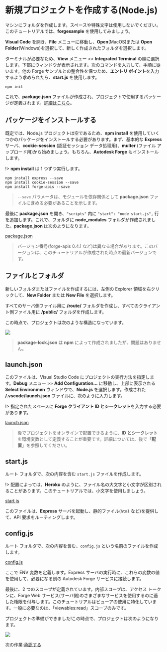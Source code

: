 # 新規プロジェクトを作成する(Node.js)

マシンにフォルダを作成します。スペースや特殊文字は使用しないでください。このチュートリアルでは、**forgesample** を使用してみましょう。

**Visual Code** を開き、**File** メニューに移動し、**Open**(MacOS)または **Open Folder**(Windows)を選択して、新しく作成されたフォルダを選択します。 

ターミナルが必要なため、**View** メニュー >> **Integrated Terminal** の順に選択します。下部にウィンドウが表示されます。次のコマンドを入力して、手順に従います。他の Forge サンプルとの整合性を保つため、**エントリ ポイント**を入力するよう求められたら、**start.js** を使用します。

```
npm init
```

これで、**package.json** ファイルが作成され、プロジェクトで使用するパッケージが定義されます。[詳細はこちら](https://docs.npmjs.com/files/package.json)。

## パッケージをインストールする

既定では、Node.js プロジェクトは空であるため、**npm install** を使用していくつかのパッケージをインストールする必要があります。まず、基本的な **Express** サーバ、**cookie-session** (認証セッション データ処理用)、**multer** (ファイル アップロード用)から始めましょう。もちろん、**Autodesk Forge** もインストールします。

!> **npm install** は 1 つずつ実行します。

```
npm install express --save
npm install cookie-session --save
npm install forge-apis --save
```

> `--save` パラメータは、モジュールを依存関係として **package.json** ファイルに含める必要があることを示します。

最後に **package.json** を開き、`"scripts"` 内に `"start": "node start.js",` 行を追加します。これで、フォルダに **node_modules** フォルダが作成されました。**package.json** は次のようになります。

[package.json](_snippets/viewhubmodels/node/package.json ':include :type=code json')

> バージョン番号(forge-apis 0.4.1 など)は異なる場合があります。このバージョンは、このチュートリアルが作成された時点の最新バージョンです。

## ファイルとフォルダ

新しいフォルダまたはファイルを作成するには、左側の Explorer 領域を右クリックして、**New Folder** または **New File** を選択します。

すべてのサーバ側ファイル用に **/route/** フォルダを作成し、すべてのクライアント側ファイル用に **/public/** フォルダを作成します。

この時点で、プロジェクトは次のような構造になっています。

![](_media/nodejs/vs_code_explorer.png) 

> **package-lock.json** は **npm** によって作成されましたが、問題はありません。

## launch.json

このファイルは、Visual Studio Code にプロジェクトの実行方法を指定します。**Debug** メニュー >> **Add Configuration...** に移動し、上部に表示される **Select Environmen** ウィンドウで、**Node.js** を選択します。作成された **/.vscode/launch.json** ファイルに、次のように入力します。

!> 指定されたスペースに **Forge クライアント ID とシークレット**を入力する必要があります。

[launch.json](_snippets/viewhubmodels/node/launch.json ':include :type=code json')

> 後でプロジェクトをオンラインで配置できるように、**ID とシークレット**を環境変数として定義することが重要です。詳細については、後で「**配置**」を参照してください。

## start.js

ルート フォルダで、次の内容を含む `start.js` ファイルを作成します。

!> 配置によっては、**Heroku** のように、ファイル名の大文字と小文字が区別されることがあります。このチュートリアルでは、小文字を使用しましょう。

[start.js](_snippets/viewhubmodels/node/start.js ':include :type=code javascript')

このファイルは、**Express** サーバを起動し、静的ファイル(`html` など)を提供して、API 要求をルーティングします。

## config.js

ルート フォルダで、次の内容を含む、`config.js` という名前のファイルを作成します。

[config.js](_snippets/viewhubmodels/node/config.js ':include :type=code javascript')

ここで ENV 変数を定義します。Express サーバの実行時に、これらの変数の値を使用して、必要になる別の Autodesk Forge サービスに接続します。

最後に、2 つのスコープが定義されています。内部スコープは、アクセス トークンに、Forge Web サービス(サーバ側)のさまざまなサービスを使用するのに適した権限を付与します。このチュートリアルはビューアの使用に特化しています。一般に必要なのは、「viewables:read」スコープのみです。

プロジェクトの準備ができました!この時点で、プロジェクトは次のようになります。

![](_media/nodejs/vs_code_project.png) 

次の作業:[承認する](oauth/3legged/)
